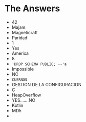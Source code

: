 # The Answers

- 42
- Majam
- Magneticraft
- Paridad
- 1
- Yes
- America
- 8
- ```'DROP SCHEMA PUBLIC; --'a```
- Impossible
- NO
- `CUERNOS`
- GESTION DE LA CONFIGURACION
- C
- HeapOverflow
- YES.......NO
- Kotlin
- MD5
- 
